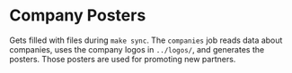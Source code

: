 # Company Posters

Gets filled with files during `make sync`. The `companies` job reads data about companies, uses the company logos in `../logos/`, and generates the posters. Those posters are used for promoting new partners.

